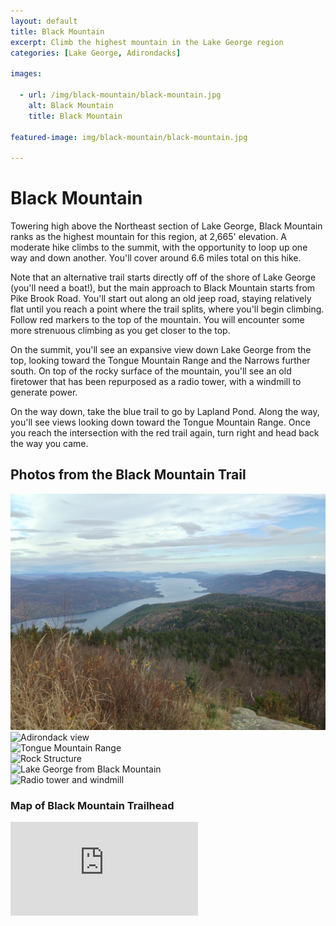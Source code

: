 ```yaml
---
layout: default
title: Black Mountain
excerpt: Climb the highest mountain in the Lake George region
categories: [Lake George, Adirondacks]

images:

  - url: /img/black-mountain/black-mountain.jpg
    alt: Black Mountain
    title: Black Mountain

featured-image: img/black-mountain/black-mountain.jpg

---
```


<h1>Black Mountain</h1>

<p>Towering high above the Northeast section of Lake George, Black Mountain ranks as the highest mountain for this region, at 2,665' elevation. A moderate hike climbs to the summit, with the opportunity to loop up one way and down another. You'll cover around 6.6 miles total on this hike. </p>

<p>Note that an alternative trail starts directly off of the shore of Lake George (you'll need a boat!), but the main approach to Black Mountain starts from Pike Brook Road. You'll start out along an old jeep road, staying relatively flat until you reach a point where the trail splits, where you'll begin climbing. Follow red markers to the top of the mountain. You will encounter some more strenuous climbing as you get closer to the top.</p>

<p>On the summit, you'll see an expansive view down Lake George from the top, looking toward the Tongue Mountain Range and the Narrows further south. On top of the rocky surface of the mountain, you'll see an old firetower that has been repurposed as a radio tower, with a windmill to generate power.</p>

<p>On the way down, take the blue trail to go by Lapland Pond. Along the way, you'll see views looking down toward the Tongue Mountain Range. Once you reach the intersection with the red trail again, turn right and head back the way you came.</p>

<h2>Photos from the Black Mountain Trail</h2>

<div class="fotorama" data-nav="thumbs" data-width="100%"
                     data-ratio="800/600"
                     data-min-width="100%"
                     data-max-width="1000"
                     data-min-height="300"
                     data-max-height="100%" 
     				 data-arrows="true">
<img src="/img/black-mountain/black-mountain.jpg" alt="Lake George from Black Mountain"><br />
<img src="/img/black-mountain/black-mountain-1.jpg" alt="Adirondack view"><br />
<img src="/img/black-mountain/black-mountain-2.jpg" alt="Tongue Mountain Range"><br />
<img src="/img/black-mountain/black-mountain-3.jpg" alt="Rock Structure"><br />
<img src="/img/black-mountain/black-mountain-4.jpg" alt="Lake George from Black Mountain"><br />
<img src="/img/black-mountain/black-mountain-5.jpg" alt="Radio tower and windmill"><br />
</div>

<h3>Map of Black Mountain Trailhead</h3>

<div class="google-maps"><iframe src="https://www.google.com/maps/embed?pb=!1m18!1m12!1m3!1d20390.104270181546!2d-73.5038654680843!3d43.61534401688781!2m3!1f0!2f0!3f0!3m2!1i1024!2i768!4f13.1!3m3!1m2!1s0x89dfe28f2cf7afff%3A0x68784ae43f24d5ee!2s1124+Pike+Brook+Rd%2C+Clemons%2C+NY+12819!5e1!3m2!1sen!2sus!4v1469229507174" frameborder="0" style="border:0" allowfullscreen aria-hidden="false" tabindex="0"></iframe></div>